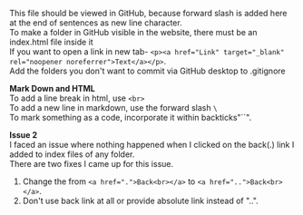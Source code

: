 This file should be viewed in GitHub, because forward slash is added here at the end of sentences as new line character.\
To make a folder in GitHub visible in the website, there must be an index.html file inside it\
If you want to open a link in new tab- `<p><a href="Link" target="_blank" rel="noopener noreferrer">Text</a></p>`.\
Add the folders you don't want to commit via GitHub desktop to .gitignore

**Mark Down and HTML**\
To add a line break in html, use `<br>`\
To add a new line in markdown, use the forward slash `\`\
To mark something as a code, incorporate it within backticks"``".

**Issue 2**\
I faced an issue where nothing happened when I clicked on the back(.) link I added to index files of any folder.\
There are two fixes I came up for this issue.
1) Change the from `<a href=".">Back<br></a>` to `<a href="..">Back<br></a>`.
2) Don't use back link at all or provide absolute link instead of "..".
